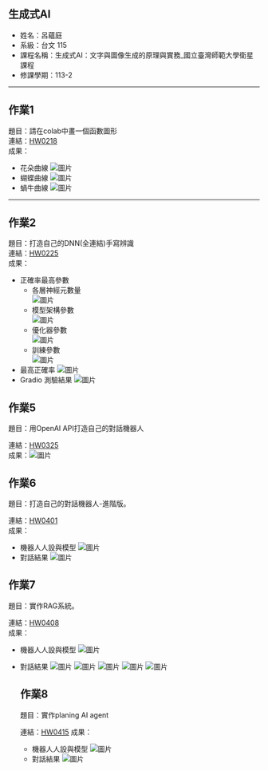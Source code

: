 ## 生成式AI

- 姓名：呂蘊庭
- 系級：台文 115
- 課程名稱：生成式AI：文字與圖像生成的原理與實務_國立臺灣師範大學衛星課程
- 修課學期：113-2

---

## 作業1

題目：請在colab中畫一個函數圖形  
連結：[HW0218](https://colab.research.google.com/drive/1GNufXxE6datiQG8c7cXO94wCRrzE9Gnc?usp=sharing)  
成果：
- 花朵曲線
  ![圖片](img/flower.png)
- 蝴蝶曲線
  ![圖片](img/butterfly.png)
- 蝸牛曲線
  ![圖片](img/snail.png)

---

## 作業2

題目：打造自己的DNN(全連結)手寫辨識  
連結：[HW0225](https://colab.research.google.com/drive/1bmygobc7ZrTe5mzy_PFHe3wGTAN68CVH?usp=sharing)  
成果：
- 正確率最高參數
  - 各層神經元數量  
    ![圖片](img/neuron.png)
  - 模型架構參數  
    ![圖片](img/model.png)
  - 優化器參數  
    ![圖片](img/booster.png)
  - 訓練參數  
    ![圖片](img/train.png)
- 最高正確率
  ![圖片](img/accuracy.png)
- Gradio 測驗結果
  ![圖片](img/gradio.png)

## 作業5

題目：用OpenAI API打造自己的對話機器人  

連結：[HW0325](https://colab.research.google.com/drive/1d9yakVUE3dZqUHa8i-Kt3eF7t1sf183_?usp=sharing)  
成果：![圖片](img/response.png)


## 作業6

題目：打造自己的對話機器人-進階版。

連結：[HW0401](https://colab.research.google.com/drive/1dDpiweKDvrgliu8LaUYYXhxgGLaUMzoB?usp=sharing)  
成果：
- 機器人人設與模型
  ![圖片](img/role.png)
- 對話結果
  ![圖片](img/response0401.png)


## 作業7

題目：實作RAG系統。

連結：[HW0408](https://colab.research.google.com/drive/1SwWooOP3WXtd1zmPnOAYqTnP09w1ZF4s?usp=sharing)  
成果：
- 機器人人設與模型
  ![圖片](img/character2.png)
- 對話結果
  ![圖片](img/record1.png)
  ![圖片](img/record2.png)
  ![圖片](img/record3.png)
  ![圖片](img/record4.png)
  ![圖片](img/record5.png)


  ## 作業8
  題目：實作planing AI agent

  連結：[HW0415](https://colab.research.google.com/drive/1ZTfz07KI7rv36unODhtG0Z2uQMCVs-dP?usp=sharing)
  成果：
  - 機器人人設與模型
    ![圖片](img/機器人設定.png)
  - 對話結果
    ![圖片](img/回應.png)
    
